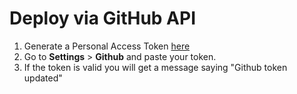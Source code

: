 # Deploy via GitHub API

1. Generate a Personal Access Token [here](https://github.com/settings/tokens)
2. Go to **Settings** > **Github** and paste your token.
3. If the token is valid you will get a message saying "Github token updated"
